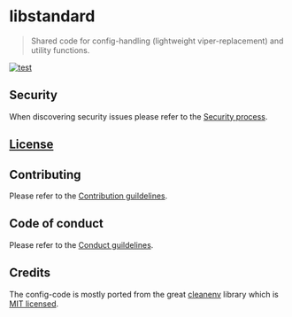 
# libstandard

> Shared code for config-handling (lightweight viper-replacement) and utility functions.

[![test](https://github.com/ckotzbauer/libstandard/actions/workflows/test.yml/badge.svg)](https://github.com/ckotzbauer/libstandard/actions/workflows/test.yml)


## Security

When discovering security issues please refer to the [Security process](https://github.com/ckotzbauer/.github/blob/main/SECURITY.md).


[License](https://github.com/ckotzbauer/libstandard/blob/main/LICENSE)
--------


## Contributing

Please refer to the [Contribution guildelines](https://github.com/ckotzbauer/.github/blob/main/CONTRIBUTING.md).

## Code of conduct

Please refer to the [Conduct guildelines](https://github.com/ckotzbauer/.github/blob/main/CODE_OF_CONDUCT.md).


## Credits

The config-code is mostly ported from the great [cleanenv](https://github.com/ilyakaznacheev/cleanenv) library which is [MIT licensed](https://github.com/ilyakaznacheev/cleanenv/blob/master/LICENSE).
